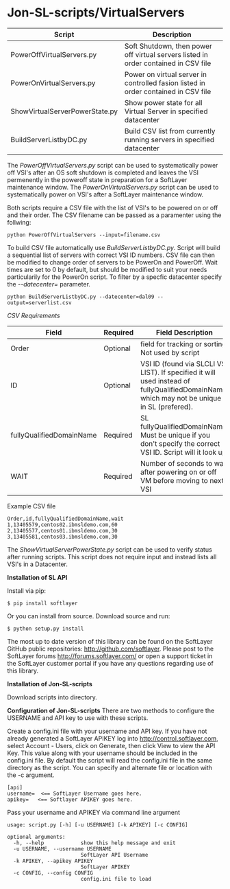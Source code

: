 **Jon-SL-scripts/VirtualServers**
==============

Script | Description
------ | -----------
PowerOffVirtualServers.py| Soft Shutdown, then power off virtual servers listed in order contained in CSV file
PowerOnVirtualServers.py| Power on virtual server in controlled fasion listed in order contained in CSV file
ShowVirtualServerPowerState.py| Show power state for all Virtual Server in specified datacenter
BuildServerListbyDC.py| Build CSV list from currently running servers in specified datacenter

The *PowerOffVirtualServers.py* script can be used to systematically power off VSI's after an OS soft shutdown 
is completed and leaves the VSI permenently in the poweroff state in preparation for a SoftLayer maintenance window. 
The *PowerOnVirtualServers.py* script can be used to systematically power on VSI's after a SoftLayer maintenance window.

Both scripts require a CSV file with the list of VSI's to be powered on or off and their order.   The CSV filename
can be passed as a paramenter using the follwing:
```
python PowerOffVirtualServers --input=filename.csv
```

To build CSV file automatically  use *BuildServerListbyDC.py*.   Script will build a sequential list of servers with correct VSI ID numbers.  CSV file can then be modified
to change order of servers to be PowerOn and PowerOff.    Wait times are set to 0 by default, but should be modified to suit your needs particularily for the PowerOn script.
To filter by a specfic datacenter specify the *--datecenter=* parameter.
```
python BuildServerListbyDC.py --datecenter=dal09 --output=serverlist.csv
```

*CSV Requirements*

Field | Required |Field Description
----- | -------- |-----------------
Order | Optional |field for tracking or sorting.  Not used by script
ID    | Optional |VSI ID (found via SLCLI VS LIST). If specified it will used instead of fullyQualifiedDomainName which may not be unique in SL (prefered). 
fullyQualifiedDomainName|Required|SL fullyQualifiedDomainName. Must be unique if you don't specify the correct VSI ID.  Script will it look up.
WAIT  | Required |Number of seconds to wait after powering on or off VM before moving to next VSI

Example CSV file
```
Order,id,fullyQualifiedDomainName,wait
1,13405579,centos02.ibmsldemo.com,60
2,13405577,centos01.ibmsldemo.com,30
3,13405581,centos03.ibmsldemo.com,30
```

The *ShowVirtualServerPowerState.py* script can be used to verify status after running scripts.  This script does not
require input and instead lists all VSI's in a Datacenter.


**Installation of SL API**

Install via pip:
```
$ pip install softlayer
```
Or you can install from source. Download source and run:

```
$ python setup.py install
```
The most up to date version of this library can be found on the SoftLayer GitHub public repositories: http://github.com/softlayer. Please post to the SoftLayer forums http://forums.softlayer.com/ or open a support ticket in the SoftLayer customer portal if you have any questions regarding use of this library.

**Installation of Jon-SL-scripts**

Download scripts into directory.

**Configuration of Jon-SL-scripts**
There are two methods to configure the USERNAME and API key to use with these scripts.


Create a config.ini file with your username and API key.  If you have not already generated a SoftLayer APIKEY log into http://control.softlayer.com, select Account - Users, click on Generate, then click View to view the API Key.  This value along with your username should be included in the config.ini file.  By default the script will read the config.ini file in the same directory as the script.   You can specify and alternate file or location with the -c argument.
```
[api]
username=  <== SoftLayer Username goes here.
apikey=   <== Softlayer APIKEY goes here.
```

Pass your username and APIKEY via command line argument
```
usage: script.py [-h] [-u USERNAME] [-k APIKEY] [-c CONFIG]

optional arguments:
  -h, --help            show this help message and exit
  -u USERNAME, --username USERNAME
                        SoftLayer API Username
  -k APIKEY, --apikey APIKEY
                        SoftLayer APIKEY
  -c CONFIG, --config CONFIG
                        config.ini file to load
```
